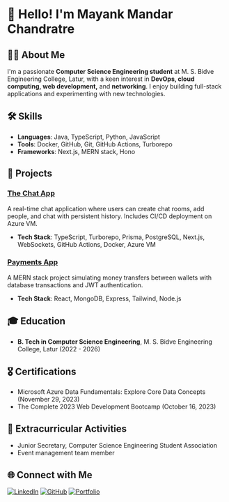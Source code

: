 
<!--
**MayankChandratre1/MayankChandratre1** is a ✨ _special_ ✨ repository because its `README.md` (this file) appears on your GitHub profile.

Here are some ideas to get you started:

- 🔭 I’m currently working on ...
- 🌱 I’m currently learning ...
- 👯 I’m looking to collaborate on ...
- 🤔 I’m looking for help with ...
- 💬 Ask me about ...
- 📫 How to reach me: ...
- 😄 Pronouns: ...
- ⚡ Fun fact: ...
-->

# 👋 Hello! I'm Mayank Mandar Chandratre

## 🧑‍💻 About Me

I'm a passionate **Computer Science Engineering student** at M. S. Bidve Engineering College, Latur, with a keen interest in **DevOps, cloud computing, web development,** and **networking**. I enjoy building full-stack applications and experimenting with new technologies.

## 🛠️ Skills

- **Languages**: Java, TypeScript, Python, JavaScript
- **Tools**: Docker, GitHub, Git, GitHub Actions, Turborepo
- **Frameworks**: Next.js, MERN stack, Hono

## 🌟 Projects

### [The Chat App](https://github.com/YourUsername/TheChatApp)
A real-time chat application where users can create chat rooms, add people, and chat with persistent history. Includes CI/CD deployment on Azure VM.

- **Tech Stack**: TypeScript, Turborepo, Prisma, PostgreSQL, Next.js, WebSockets, GitHub Actions, Docker, Azure VM

### [Payments App](https://github.com/YourUsername/PaymentsApp)
A MERN stack project simulating money transfers between wallets with database transactions and JWT authentication.

- **Tech Stack**: React, MongoDB, Express, Tailwind, Node.js

## 🎓 Education

- **B. Tech in Computer Science Engineering**, M. S. Bidve Engineering College, Latur (2022 - 2026)

## 🎖️ Certifications

- Microsoft Azure Data Fundamentals: Explore Core Data Concepts (November 29, 2023)
- The Complete 2023 Web Development Bootcamp (October 16, 2023)

## 🎉 Extracurricular Activities

- Junior Secretary, Computer Science Engineering Student Association
- Event management team member

## 🌐 Connect with Me

[![LinkedIn](https://img.shields.io/badge/LinkedIn-0077B5?style=flat&logo=linkedin&logoColor=white)](https://www.linkedin.com/in/mayankchandratre?utm_source=share&utm_campaign=share_via&utm_content=profile&utm_medium=android_app)
[![GitHub](https://img.shields.io/badge/GitHub-181717?style=flat&logo=github&logoColor=white)](https://github.com/MayankChandratre1)
[![Portfolio](https://img.shields.io/badge/Portfolio-FF5722?style=flat&logo=web&logoColor=white)](https://portfolio-react-seven-cyan.vercel.app/)
